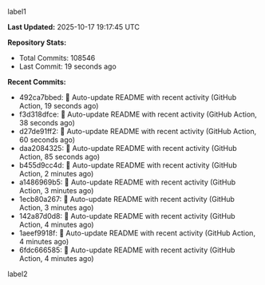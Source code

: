 
label1 
<!-- ACTIVITY_START -->
**Last Updated:** 2025-10-17 19:17:45 UTC

**Repository Stats:**
- Total Commits: 108546
- Last Commit: 19 seconds ago

**Recent Commits:**
- 492ca7bbed: 🤖 Auto-update README with recent activity (GitHub Action, 19 seconds ago)
- f3d318dfce: 🤖 Auto-update README with recent activity (GitHub Action, 38 seconds ago)
- d27de91ff2: 🤖 Auto-update README with recent activity (GitHub Action, 60 seconds ago)
- daa2084325: 🤖 Auto-update README with recent activity (GitHub Action, 85 seconds ago)
- b455d9cc4d: 🤖 Auto-update README with recent activity (GitHub Action, 2 minutes ago)
- a1486969b5: 🤖 Auto-update README with recent activity (GitHub Action, 3 minutes ago)
- 1ecb80a267: 🤖 Auto-update README with recent activity (GitHub Action, 3 minutes ago)
- 142a87d0d8: 🤖 Auto-update README with recent activity (GitHub Action, 4 minutes ago)
- 1aeef9918f: 🤖 Auto-update README with recent activity (GitHub Action, 4 minutes ago)
- 6fdc666585: 🤖 Auto-update README with recent activity (GitHub Action, 4 minutes ago)
<!-- ACTIVITY_END -->

label2
